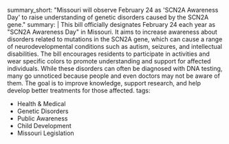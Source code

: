 summary_short: "Missouri will observe February 24 as 'SCN2A Awareness Day' to raise understanding of genetic disorders caused by the SCN2A gene."
summary: |
  This bill officially designates February 24 each year as "SCN2A Awareness Day" in Missouri. It aims to increase awareness about disorders related to mutations in the SCN2A gene, which can cause a range of neurodevelopmental conditions such as autism, seizures, and intellectual disabilities. The bill encourages residents to participate in activities and wear specific colors to promote understanding and support for affected individuals. While these disorders can often be diagnosed with DNA testing, many go unnoticed because people and even doctors may not be aware of them. The goal is to improve knowledge, support research, and help develop better treatments for those affected.
tags:
  - Health & Medical
  - Genetic Disorders
  - Public Awareness
  - Child Development
  - Missouri Legislation
